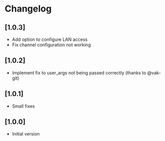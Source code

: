 # Changelog

## [1.0.3]
- Add option to configure LAN access
- Fix channel configuration not working

## [1.0.2]
- Implement fix to user_args not being passed correctly (thanks to @vak-git)

## [1.0.1]
- Small fixes

## [1.0.0]
- Initial version
